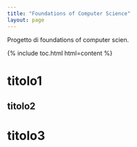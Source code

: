 ```yaml
---
title: "Foundations of Computer Science"
layout: page
---
```


Progetto di foundations of computer scien.

{% include toc.html html=content %}

# titolo1

## titolo2

# titolo3
